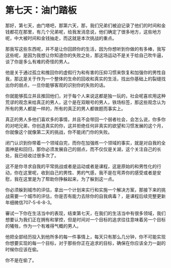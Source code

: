 # 第七天：油门踏板

那好，第七天，由门塔吧，那第六天，那，我们兄弟们被迫记录了他们的时间和金钱都花在那里，有几个兄弟呢，给我发消息说，他们确定了很多地方，这些地方呢，中大被时间和金钱抽走，而这就是本次挑战的重点。

那我写这些东西呢，并不是让你回顾你的生活，因为你想听到你做的有多棒，我写这些呢，是因为我想让你知道你的失败之处，那这场运动不是关于给自己吹牛逼，谈了你是多么有难的奇怪的男人。

他是关于通过孤立和推回你的虚假行为和有害的压抑习惯来恢复和加强你的男性自我，那这是关于作为一个整体的生命的回收和真实的生活，找出你基础上的裂缝找出你的弱点，一旦你能够客观的识别你的失败的话。

你就能够孤立并且推回他们，对于每个人来说这都是独一玩的，社会呢喜欢用这种荒谬的观念来给真正的男人，这个是在双眼号的男人，铁场标签，那这些观念认为所有的男人都是一样的，所有的真正的男人都做题而事实上。

真正的男人多他们喜欢多的事情，并且不会带回一个弱者社会，会怎么说，你多你的对吧兄弟，你创造真实的你，这并拒绝任何非真实的欲望和习惯发展的这个月，你就像这个就像第二天的挑战，你不能闭门你的失败。

闭门认识到你带着一个领域自完，而你在加强练一个领域的事实，就是对自我的全面神是和回归，那你必须发展自己的弱点，而不仅仅是关湖，这个关注自己的长处，我已经收过很多次了。

这不是你寻求自我的平常挑战或者是运动或者是课程，这是原始的和男性化的行动，你在这里呢，收到自己的男性、男的气感，我不是在弯弄你的感受或者是安慰，我在这里是为了帮助你挣躲起来，为了躲到这一点。

你必须躲到城市的评估，拿出一个计划来实行和实施一个解决方案，那接下来的挑战需要一个城市的评估，你是否有能力去除你的自我病毒？，是课程后续完整更新年细微信707-5-6-8-3。

審试一下你在生活当中的表现，结束第七天，在我们的生活当中有很多领域，我们想要认为我们正在拥有和掌控，但是时间对一个目标的追求往往意味着另一个目标的犧牲，作为一个有难得气概的男人。

他把全部经历投入到他所多的每一件事情上，每天只有那么几分钟，你不可能实现你想要实现的每一个目标，对于那些你正在追求的目标，确保在你应该全力一副的时候你应该在偷。

你不是在偷了。